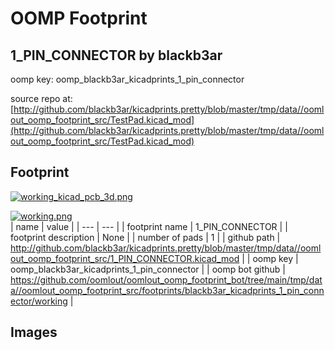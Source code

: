 # OOMP Footprint  
## 1_PIN_CONNECTOR  by blackb3ar  
  
oomp key: oomp_blackb3ar_kicadprints_1_pin_connector  
  
source repo at: [http://github.com/blackb3ar/kicadprints.pretty/blob/master/tmp/data//oomlout_oomp_footprint_src/TestPad.kicad_mod](http://github.com/blackb3ar/kicadprints.pretty/blob/master/tmp/data//oomlout_oomp_footprint_src/TestPad.kicad_mod)  
## Footprint  
  
[![working_kicad_pcb_3d.png](working_kicad_pcb_3d_600.png)](working_kicad_pcb_3d.png)  
  
[![working.png](working_600.png)](working.png)  
| name | value | 
| --- | --- | 
| footprint name | 1_PIN_CONNECTOR | 
| footprint description | None | 
| number of pads | 1 | 
| github path | http://github.com/blackb3ar/kicadprints.pretty/blob/master/tmp/data//oomlout_oomp_footprint_src/1_PIN_CONNECTOR.kicad_mod | 
| oomp key | oomp_blackb3ar_kicadprints_1_pin_connector | 
| oomp bot github | https://github.com/oomlout/oomlout_oomp_footprint_bot/tree/main/tmp/data//oomlout_oomp_footprint_src/footprints/blackb3ar_kicadprints_1_pin_connector/working | 
## Images  
